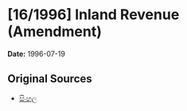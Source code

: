 # [16/1996] Inland Revenue (Amendment)

**Date:** 1996-07-19

## Original Sources

- [සිංහල](https://documents.gov.lk/view/acts/1996/7/16-1996_S.pdf)
